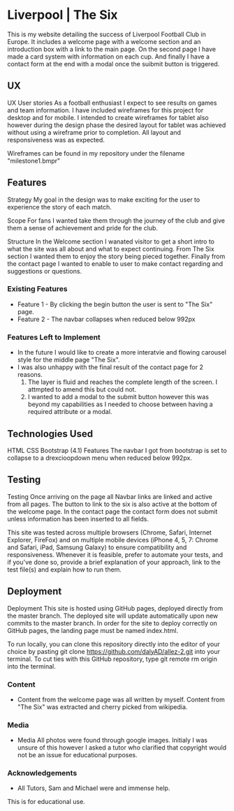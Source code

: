 # Liverpool | The Six

This is my website detailing the success of Liverpool Football Club in Europe. It includes a welcome page with a welcome section and an introduction box with a link to the main page. On the second page I have made a card system with information on each cup. And finally I have a contact form at the end with a modal once the suibmit button is triggered.
 
## UX
 
UX User stories As a football enthusiast I expect to see results on games and team information. I have included wireframes for this project for desktop and for mobile. I intended to create wireframes for tablet also however during the design phase the desired layout for tablet was achieved without using a wireframe prior to completion. All layout and responsiveness was as expected.

Wireframes can be found in my repository under the filename "milestone1.bmpr"

## Features

Strategy My goal in the design was to make exciting for the user to experience the story of each match.

Scope For fans I wanted take them through the journey of the club and give them a sense of achievement and pride for the club.

Structure In the Welcome section I wanated visitor to get a short intro to what the site was all about and what to expect continuing. From The Six section I wanted them to enjoy the story being pieced together. Finally from the contact page I wanted to enable to user to make contact regarding and suggestions or questions.
 
### Existing Features
- Feature 1 - By clicking the begin button the user is sent to "The Six" page. 
- Feature 2 - The navbar collapses when reduced below 992px

### Features Left to Implement
- In the future I would like to create a more interatvie and flowing carousel style for the middle page "The Six".
- I was also unhappy with the final result of the contact page for 2 reasons.
   1. The layer is fluid and reaches the complete length of the screen. I attmpted to amend this but could not.
   2. I wanted to add a modal to the submit button however this was beyond my capabilities as I needed to choose
      between having a required attribute or a modal.

## Technologies Used

HTML CSS Bootstrap (4.1) Features The navbar I got from bootstrap is set to collapse to a drexcioopdown menu when reduced below 992px.


## Testing

Testing Once arriving on the page all Navbar links are linked and active from all pages. The button to link to the six is also active at the bottom of the welcome page. In the contact page the contact form does not submit unless information has been inserted to all fields.

This site was tested across multiple browsers (Chrome, Safari, Internet Explorer, FireFox) and on multiple mobile devices (iPhone 4, 5, 7: Chrome and Safari, iPad, Samsung Galaxy) to ensure compatibility and responsiveness.
Whenever it is feasible, prefer to automate your tests, and if you've done so, provide a brief explanation of your approach, link to the test file(s) and explain how to run them.

## Deployment

Deployment This site is hosted using GitHub pages, deployed directly from the master branch. The deployed site will update automatically upon new commits to the master branch. In order for the site to deploy correctly on GitHub pages, the landing page must be named index.html.

To run locally, you can clone this repository directly into the editor of your choice by pasting git clone https://github.com/dalyAD/allez-2.git into your terminal. To cut ties with this GitHub repository, type git remote rm origin into the terminal.

### Content
- Content from the welcome page was all written by myself. Content from "The Six" was extracted and cherry picked from wikipedia.

### Media
- Media All photos were found through google images. Initialy I was unsure of this however I asked a tutor who clarified that copyright would not be an issue for educational purposes.

### Acknowledgements

- All Tutors, Sam and Michael were and immense help.

This is for educational use.
